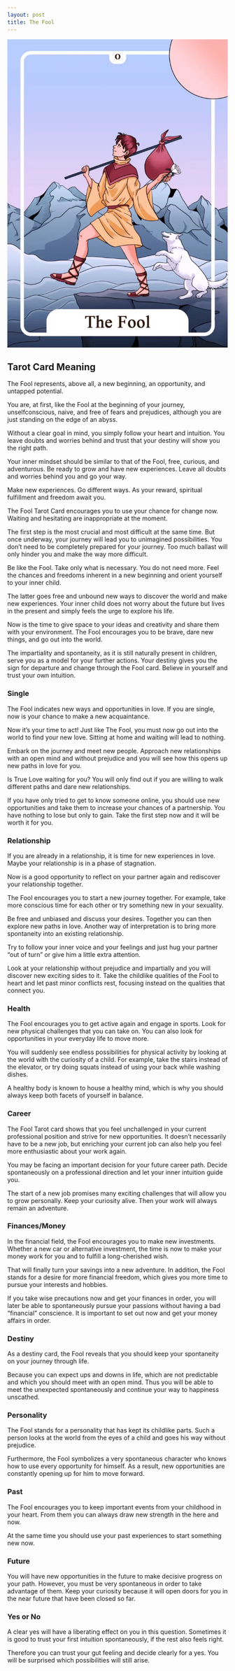 ```yaml
---
layout: post
title: The Fool
---
```


![](../images/0-The-Fool-Tarot-Card-Meaning-732x1024.webp)

## Tarot Card Meaning
The Fool represents, above all, a new beginning, an opportunity, and untapped potential.

You are, at first, like the Fool at the beginning of your journey, unselfconscious, naive, and free of fears and prejudices, although you are just standing on the edge of an abyss.

Without a clear goal in mind, you simply follow your heart and intuition. You leave doubts and worries behind and trust that your destiny will show you the right path.

Your inner mindset should be similar to that of the Fool, free, curious, and adventurous. Be ready to grow and have new experiences. Leave all doubts and worries behind you and go your way.

Make new experiences. Go different ways. As your reward, spiritual fulfillment and freedom await you.

The Fool Tarot Card encourages you to use your chance for change now. Waiting and hesitating are inappropriate at the moment.

The first step is the most crucial and most difficult at the same time. But once underway, your journey will lead you to unimagined possibilities. You don’t need to be completely prepared for your journey. Too much ballast will only hinder you and make the way more difficult.

Be like the Fool. Take only what is necessary. You do not need more. Feel the chances and freedoms inherent in a new beginning and orient yourself to your inner child.

The latter goes free and unbound new ways to discover the world and make new experiences. Your inner child does not worry about the future but lives in the present and simply feels the urge to explore his life.

Now is the time to give space to your ideas and creativity and share them with your environment. The Fool encourages you to be brave, dare new things, and go out into the world.

The impartiality and spontaneity, as it is still naturally present in children, serve you as a model for your further actions. Your destiny gives you the sign for departure and change through the Fool card. Believe in yourself and trust your own intuition.

### Single
The Fool indicates new ways and opportunities in love. If you are single, now is your chance to make a new acquaintance.

Now it’s your time to act! Just like The Fool, you must now go out into the world to find your new love. Sitting at home and waiting will lead to nothing.

Embark on the journey and meet new people. Approach new relationships with an open mind and without prejudice and you will see how this opens up new paths in love for you.

Is True Love waiting for you? You will only find out if you are willing to walk different paths and dare new relationships.

If you have only tried to get to know someone online, you should use new opportunities and take them to increase your chances of a partnership. You have nothing to lose but only to gain. Take the first step now and it will be worth it for you.

### Relationship
If you are already in a relationship, it is time for new experiences in love. Maybe your relationship is in a phase of stagnation.

Now is a good opportunity to reflect on your partner again and rediscover your relationship together.

The Fool encourages you to start a new journey together. For example, take more conscious time for each other or try something new in your sexuality.

Be free and unbiased and discuss your desires. Together you can then explore new paths in love. Another way of interpretation is to bring more spontaneity into an existing relationship.

Try to follow your inner voice and your feelings and just hug your partner “out of turn” or give him a little extra attention.

Look at your relationship without prejudice and impartially and you will discover new exciting sides to it. Take the childlike qualities of the Fool to heart and let past minor conflicts rest, focusing instead on the qualities that connect you.

### Health
The Fool encourages you to get active again and engage in sports. Look for new physical challenges that you can take on. You can also look for opportunities in your everyday life to move more.

You will suddenly see endless possibilities for physical activity by looking at the world with the curiosity of a child. For example, take the stairs instead of the elevator, or try doing squats instead of using your back while washing dishes.

A healthy body is known to house a healthy mind, which is why you should always keep both facets of yourself in balance.

### Career
The Fool Tarot card shows that you feel unchallenged in your current professional position and strive for new opportunities. It doesn’t necessarily have to be a new job, but enriching your current job can also help you feel more enthusiastic about your work again.

You may be facing an important decision for your future career path. Decide spontaneously on a professional direction and let your inner intuition guide you.

The start of a new job promises many exciting challenges that will allow you to grow personally. Keep your curiosity alive. Then your work will always remain an adventure.

### Finances/Money
In the financial field, the Fool encourages you to make new investments. Whether a new car or alternative investment, the time is now to make your money work for you and to fulfill a long-cherished wish.

That will finally turn your savings into a new adventure. In addition, the Fool stands for a desire for more financial freedom, which gives you more time to pursue your interests and hobbies.

If you take wise precautions now and get your finances in order, you will later be able to spontaneously pursue your passions without having a bad “financial” conscience. It is important to set out now and get your money affairs in order.

### Destiny
As a destiny card, the Fool reveals that you should keep your spontaneity on your journey through life.

Because you can expect ups and downs in life, which are not predictable and which you should meet with an open mind. Thus you will be able to meet the unexpected spontaneously and continue your way to happiness unscathed.

### Personality
The Fool stands for a personality that has kept its childlike parts. Such a person looks at the world from the eyes of a child and goes his way without prejudice.

Furthermore, the Fool symbolizes a very spontaneous character who knows how to use every opportunity for himself. As a result, new opportunities are constantly opening up for him to move forward.

### Past
The Fool encourages you to keep important events from your childhood in your heart. From them you can always draw new strength in the here and now.

At the same time you should use your past experiences to start something new now.

### Future
You will have new opportunities in the future to make decisive progress on your path. However, you must be very spontaneous in order to take advantage of them. Keep your curiosity because it will open doors for you in the near future that have been closed so far.

### Yes or No
A clear yes will have a liberating effect on you in this question. Sometimes it is good to trust your first intuition spontaneously, if the rest also feels right.

Therefore you can trust your gut feeling and decide clearly for a yes. You will be surprised which possibilities will still arise.